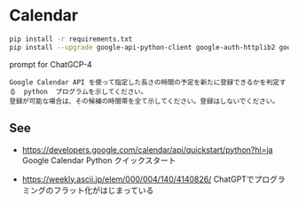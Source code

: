 
# Calendar

```bash
pip install -r requirements.txt
pip install --upgrade google-api-python-client google-auth-httplib2 google-auth-oauthlib
```

prompt for ChatGCP-4
```plain
Google Calendar API を使って指定した長さの時間の予定を新たに登録できるかを判定する  python  プログラムを示してください。
登録が可能な場合は、その候補の時間帯を全て示してください。登録はしないでください。
```

## See

- https://developers.google.com/calendar/api/quickstart/python?hl=ja
  Google Calendar Python クイックスタート

- https://weekly.ascii.jp/elem/000/004/140/4140826/
  ChatGPTでプログラミングのフラット化がはじまっている
